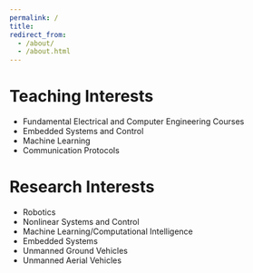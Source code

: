 ```yaml
---
permalink: /
title: 
redirect_from: 
  - /about/
  - /about.html
---
```


# Teaching Interests
- Fundamental Electrical and Computer Engineering Courses  
- Embedded Systems and Control  
- Machine Learning  
- Communication Protocols  

# Research Interests
- Robotics  
- Nonlinear Systems and Control  
- Machine Learning/Computational Intelligence  
- Embedded Systems  
- Unmanned Ground Vehicles  
- Unmanned Aerial Vehicles  

